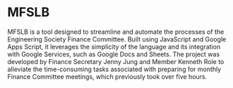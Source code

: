 # MFSLB
MFSLB is a tool designed to streamline and automate the processes of the Engineering Society Finance Committee. Built using JavaScript and Google Apps Script, it leverages the simplicity of the language and its integration with Google Services, such as Google Docs and Sheets. The project was developed by Finance Secretary Jenny Jung and Member Kenneth Role to alleviate the time-consuming tasks associated with preparing for monthly Finance Committee meetings, which previously took over five hours.
